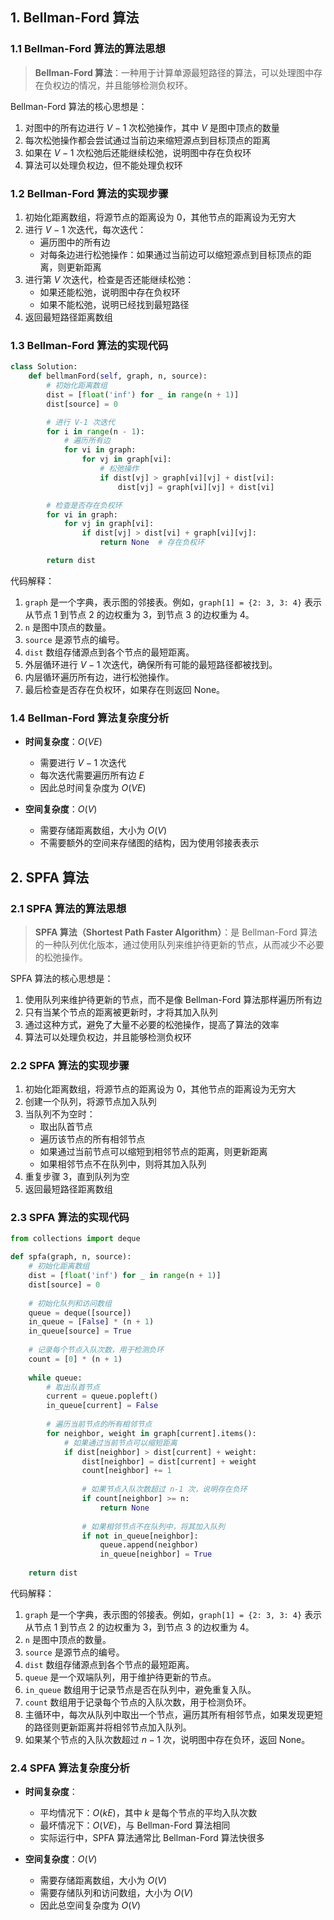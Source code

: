 ## 1. Bellman-Ford 算法

### 1.1 Bellman-Ford 算法的算法思想

> **Bellman-Ford 算法**：一种用于计算单源最短路径的算法，可以处理图中存在负权边的情况，并且能够检测负权环。

Bellman-Ford 算法的核心思想是：
1. 对图中的所有边进行 $V-1$ 次松弛操作，其中 $V$ 是图中顶点的数量
2. 每次松弛操作都会尝试通过当前边来缩短源点到目标顶点的距离
3. 如果在 $V-1$ 次松弛后还能继续松弛，说明图中存在负权环
4. 算法可以处理负权边，但不能处理负权环

### 1.2 Bellman-Ford 算法的实现步骤

1. 初始化距离数组，将源节点的距离设为 $0$，其他节点的距离设为无穷大
2. 进行 $V-1$ 次迭代，每次迭代：
   - 遍历图中的所有边
   - 对每条边进行松弛操作：如果通过当前边可以缩短源点到目标顶点的距离，则更新距离
3. 进行第 $V$ 次迭代，检查是否还能继续松弛：
   - 如果还能松弛，说明图中存在负权环
   - 如果不能松弛，说明已经找到最短路径
4. 返回最短路径距离数组

### 1.3 Bellman-Ford 算法的实现代码

```python
class Solution:
    def bellmanFord(self, graph, n, source):
        # 初始化距离数组
        dist = [float('inf') for _ in range(n + 1)]
        dist[source] = 0

        # 进行 V-1 次迭代
        for i in range(n - 1):
            # 遍历所有边
            for vi in graph:
                for vj in graph[vi]:
                    # 松弛操作
                    if dist[vj] > graph[vi][vj] + dist[vi]:
                        dist[vj] = graph[vi][vj] + dist[vi]

        # 检查是否存在负权环
        for vi in graph:
            for vj in graph[vi]:
                if dist[vj] > dist[vi] + graph[vi][vj]:
                    return None  # 存在负权环

        return dist
```

代码解释：

1. `graph` 是一个字典，表示图的邻接表。例如，`graph[1] = {2: 3, 3: 4}` 表示从节点 1 到节点 2 的边权重为 3，到节点 3 的边权重为 4。
2. `n` 是图中顶点的数量。
3. `source` 是源节点的编号。
4. `dist` 数组存储源点到各个节点的最短距离。
5. 外层循环进行 $V-1$ 次迭代，确保所有可能的最短路径都被找到。
6. 内层循环遍历所有边，进行松弛操作。
7. 最后检查是否存在负权环，如果存在则返回 None。

### 1.4 Bellman-Ford 算法复杂度分析

- **时间复杂度**：$O(VE)$
  - 需要进行 $V-1$ 次迭代
  - 每次迭代需要遍历所有边 $E$
  - 因此总时间复杂度为 $O(VE)$

- **空间复杂度**：$O(V)$
  - 需要存储距离数组，大小为 $O(V)$
  - 不需要额外的空间来存储图的结构，因为使用邻接表表示


## 2. SPFA 算法

### 2.1 SPFA 算法的算法思想

> **SPFA 算法（Shortest Path Faster Algorithm）**：是 Bellman-Ford 算法的一种队列优化版本，通过使用队列来维护待更新的节点，从而减少不必要的松弛操作。

SPFA 算法的核心思想是：
1. 使用队列来维护待更新的节点，而不是像 Bellman-Ford 算法那样遍历所有边
2. 只有当某个节点的距离被更新时，才将其加入队列
3. 通过这种方式，避免了大量不必要的松弛操作，提高了算法的效率
4. 算法可以处理负权边，并且能够检测负权环

### 2.2 SPFA 算法的实现步骤

1. 初始化距离数组，将源节点的距离设为 $0$，其他节点的距离设为无穷大
2. 创建一个队列，将源节点加入队列
3. 当队列不为空时：
   - 取出队首节点
   - 遍历该节点的所有相邻节点
   - 如果通过当前节点可以缩短到相邻节点的距离，则更新距离
   - 如果相邻节点不在队列中，则将其加入队列
4. 重复步骤 3，直到队列为空
5. 返回最短路径距离数组

### 2.3 SPFA 算法的实现代码

```python
from collections import deque

def spfa(graph, n, source):
    # 初始化距离数组
    dist = [float('inf') for _ in range(n + 1)]
    dist[source] = 0
    
    # 初始化队列和访问数组
    queue = deque([source])
    in_queue = [False] * (n + 1)
    in_queue[source] = True
    
    # 记录每个节点入队次数，用于检测负环
    count = [0] * (n + 1)
    
    while queue:
        # 取出队首节点
        current = queue.popleft()
        in_queue[current] = False
        
        # 遍历当前节点的所有相邻节点
        for neighbor, weight in graph[current].items():
            # 如果通过当前节点可以缩短距离
            if dist[neighbor] > dist[current] + weight:
                dist[neighbor] = dist[current] + weight
                count[neighbor] += 1
                
                # 如果节点入队次数超过 n-1 次，说明存在负环
                if count[neighbor] >= n:
                    return None
                
                # 如果相邻节点不在队列中，将其加入队列
                if not in_queue[neighbor]:
                    queue.append(neighbor)
                    in_queue[neighbor] = True
    
    return dist
```

代码解释：

1. `graph` 是一个字典，表示图的邻接表。例如，`graph[1] = {2: 3, 3: 4}` 表示从节点 1 到节点 2 的边权重为 3，到节点 3 的边权重为 4。
2. `n` 是图中顶点的数量。
3. `source` 是源节点的编号。
4. `dist` 数组存储源点到各个节点的最短距离。
5. `queue` 是一个双端队列，用于维护待更新的节点。
6. `in_queue` 数组用于记录节点是否在队列中，避免重复入队。
7. `count` 数组用于记录每个节点的入队次数，用于检测负环。
8. 主循环中，每次从队列中取出一个节点，遍历其所有相邻节点，如果发现更短的路径则更新距离并将相邻节点加入队列。
9. 如果某个节点的入队次数超过 $n-1$ 次，说明图中存在负环，返回 None。

### 2.4 SPFA 算法复杂度分析

- **时间复杂度**：
  - 平均情况下：$O(kE)$，其中 $k$ 是每个节点的平均入队次数
  - 最坏情况下：$O(VE)$，与 Bellman-Ford 算法相同
  - 实际运行中，SPFA 算法通常比 Bellman-Ford 算法快很多

- **空间复杂度**：$O(V)$
  - 需要存储距离数组，大小为 $O(V)$
  - 需要存储队列和访问数组，大小为 $O(V)$
  - 因此总空间复杂度为 $O(V)$
